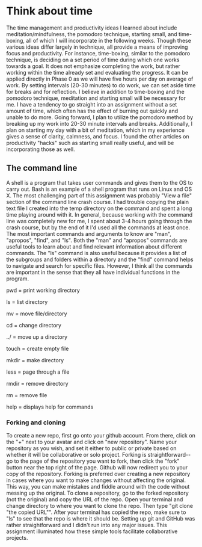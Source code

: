 # Think about time

The time management and productivity ideas I learned about include meditation/mindfulness, the pomodoro technique, starting small, and time-boxing, all of which I will incorporate in the following weeks. Though these various ideas differ largely in technique, all provide a means of improving focus and productivity. For instance, time-boxing, similar to the pomodoro technique, is deciding on a set period of time during which one works towards a goal. It does not emphasize completing the work, but rather working within the time already set and evaluating the progress. It can be applied directly in Phase 0 as we will have five hours per day on average of work. By setting intervals (20-30 minutes) to do work, we can set aside time for breaks and for reflection. I believe in addition to time-boxing and the pomodoro technique, meditation and starting small will be necessary for me. I have a tendency to go straight into an assignment without a set amount of time, which often has the effect of burning out quickly and unable to do more. Going forward, I plan to utilize the pomodoro method by breaking up my work into 20-30 minute intervals and breaks. Additionally, I plan on starting my day with a bit of meditation, which in my experience gives a sense of clarity, calmness, and focus. I found the other articles on productivity "hacks" such as starting small really useful, and will be incorporating those as well.

## The command line

A shell is a program that takes user commands and gives them to the OS to carry out. Bash is an example of a shell program that runs on Linux and OS X. The most challenging part of this assignment was probably "View a file" section of the command line crash course. I had trouble copying the plain text file I created into the temp directory on the command and spent a long time playing around with it. In general, because working with the command line was completely new for me, I spent about 3-4 hours going through the crash course, but by the end of it I'd used all the commands at least once. The most important commands and arguments to know are "man", "apropos", "find", and "ls". Both the "man" and "apropos" commands are useful tools to learn about and find relevant information about different commands.  The "ls" command is also useful because it provides a list of the subgroups and folders within a directory and the "find" command helps to navigate and search for specific files. However, I think all the commands are important in the sense that they all have individual functions in the program.

pwd = print working directory

ls = list directory

mv = move file/directory

cd = change directory

../ = move up a directory

touch = create empty file

mkdir = make directory

less = page through a file

rmdir = remove directory

rm = remove file

help = displays help for commands

### Forking and cloning

To create a new repo, first go onto your github account. From there, click on the "+" next to your avatar and click on "new repository".  Name your repository as you wish, and set it either to public or private based on whether it will be collaborative or solo project. Forking is straightforward-- go to the page of the repository you want to fork, then click the "fork" button near the top right of the page. Github will now redirect you to your copy of the repository. Forking is preferred  over creating a new repository in cases where you want to make changes without affecting the original. This way, you can make mistakes and fiddle around with the code without messing up the original. To clone a repository, go to the forked repository (not the original) and copy the URL of the repo. Open your terminal and change directory to where you want to clone the repo. Then type "git clone "the copied URL"". After your terminal has copied the repo, make sure to "ls" to see that the repo is where it should be. Setting up git and GitHub was rather straightforward and I didn't run into any major issues. This assignment illuminated how these simple tools facilitate collaborative projects.